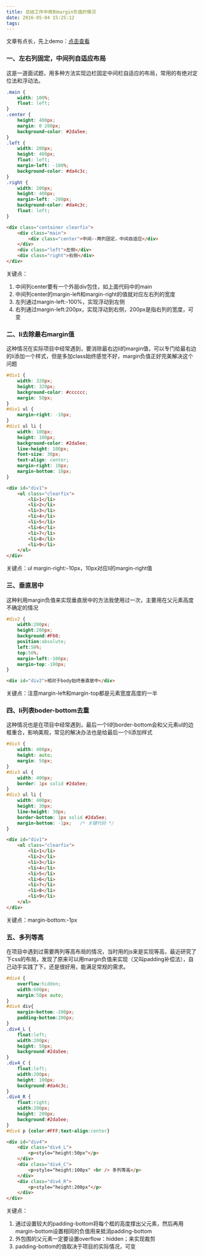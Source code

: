 ```yaml
---
title: 总结工作中用到margin负值的情况
date: 2016-05-04 15:25:12
tags:
---
```


文章有点长，先上demo：[点击查看](http://gaochen.github.io/demo/20160504.html)

### 一、左右列固定，中间列自适应布局
这是一道面试题，用多种方法实现边栏固定中间栏自适应的布局，常用的有绝对定位法和浮动法。
<!--more-->
``` css
.main {
    width: 100%;
    float: left;
}
.center {
    height: 400px;
    margin: 0 200px;
    background-color: #2da5ee;
}
.left {
    width: 200px;
    height: 400px;
    float: left;
    margin-left: -100%;
    background-color: #da4c3c;
}
.right {
    width: 200px;
    height: 400px;
    margin-left: -200px;
    background-color: #da4c3c;
    float: left;
}
```
``` html
<div class="container clearfix">
    <div class="main">
        <div class="center">中间--两列固定，中间自适应</div>
    </div>
    <div class="left">左侧</div>
    <div class="right">右侧</div>
</div>
```
关键点：
1. 中间列center要有一个外层div包住，如上面代码中的main
2. 中间列center的margin-left和margin-right的值就对应左右列的宽度
3. 左列通过margin-left:-100%，实现浮动到左侧
4. 右列通过margin-left:200px，实现浮动到右侧，200px是指右列的宽度，可变

### 二、li去除最右margin值
这种情况在实际项目中经常遇到，要消除最右边li的margin值，可以专门给最右边的li添加一个样式，但是多加class始终感觉不好，margin负值正好完美解决这个问题
``` css
#div1 {
    width: 320px;
    height: 320px;
    background-color: #cccccc;
    margin: 50px;
}
#div1 ul {
    margin-right: -10px;
}
#div1 ul li {
    width: 100px;
    height: 100px;
    background-color: #2da5ee;
    line-height: 100px;
    font-size: 30px;
    text-align: center;
    margin-right: 10px;
    margin-bottom: 10px;
}
```
```html
<div id="div1">
    <ul class="clearfix">
        <li>1</li>
        <li>2</li>
        <li>3</li>
        <li>4</li>
        <li>5</li>
        <li>6</li>
        <li>7</li>
        <li>8</li>
        <li>9</li>
    </ul>
</div>
```
关键点：ul  margin-right:-10px，10px对应li的margin-right值

### 三、垂直居中
这种利用margin负值来实现垂直居中的方法我使用过一次，主要用在父元素高度不确定的情况
``` css
#div2 {
    width:200px;
    height:200px;
    background:#F60;
    position:absolute;
    left:50%;
    top:50%;
    margin-left:-100px;
    margin-top:-100px;
}
```
``` html
<div id="div2">相对于body始终垂直居中</div>
```
关键点：注意margin-left和margin-top都是元素宽度高度的一半

### 四、li列表boder-bottom去重
这种情况也是在项目中经常遇到，最后一个li的border-bottom会和父元素ul的边框重合，影响美观，常见的解决办法也是给最后一个li添加样式
``` css
#div3 {
    width: 400px;
    height: auto;
    margin: 50px;
}
#div3 ul {
    width: 400px;
    border: 1px solid #2da5ee;
}
#div3 ul li {
    width: 400px;
    height: 30px;
    line-height: 30px;
    border-bottom: 1px solid #2da5ee;
    margin-bottom: -1px;   /* 关键代码 */
}
```
``` html
<div id="div1">
    <ul class="clearfix">
        <li>1</li>
        <li>2</li>
        <li>3</li>
        <li>4</li>
        <li>5</li>
        <li>6</li>
        <li>7</li>
        <li>8</li>
        <li>9</li>
    </ul>
</div>
```
关键点：margin-bottom:-1px

### 五、多列等高
在项目中遇到过需要两列等高布局的情况，当时用的js来是实现等高，最近研究了下css的布局，发现了原来可以用margin负值来实现（又叫padding补偿法），自己动手实践了下，还是很好用，能满足常规的需求。
``` css
#div4 {
    overflow:hidden;
    width:600px;
    margin:50px auto;
}
#div4 div{
    margin-bottom:-200px;
    padding-bottom:200px;
}
.div4_L {
    float:left;
    width:200px;
    height: 50px;
    background:#2da5ee;
}
.div4_C {
    float:left;
    width:200px;
    height: 100px;
    background:#da4c3c;
}
.div4_R {
    float:right;
    width:200px;
    height: 200px;
    background:#2da5ee;
}
#div4 p {color:#FFF;text-align:center}
```
``` html
<div id="div4">
    <div class="div4_L">
        <p>style="height:50px"</p>
    </div>
    <div class="div4_C">
        <p>style="height:100px" <br /> 多列等高</p>
    </div>
    <div class="div4_R">
        <p>style="height:200px"</p>
    </div>
</div>
```
关键点：  
1. 通过设置较大的padding-bottom将每个框的高度撑出父元素，然后再用margin-bottom设置相同的负值用来抵消padding-bottom
2. 外包围的父元素一定要设置overflow：hidden；来实现裁剪
3. padding-bottom的值取决于项目的实际情况，可变